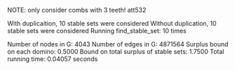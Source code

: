 NOTE: only consider combs with 3 teeth! 
att532

With duplicaition, 10 stable sets were considered 
Without duplication, 10 stable sets were considered 
Running find_stable_set: 10 times 

Number of nodes in G: 4043 
Number of edges in G: 4871564 
Surplus bound on each domino: 0.5000 
Bound on total surplus of stable sets: 1.7500 
Total running time: 0.04057 seconds